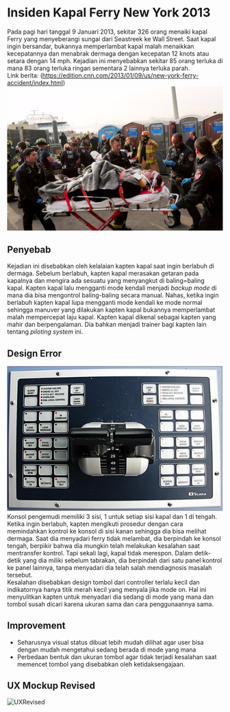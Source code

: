 # Insiden Kapal Ferry New York 2013
Pada pagi hari tanggal 9 Januari 2013, sekitar 326 orang menaiki kapal Ferry yang menyeberangi sungai dari Seastreek ke Wall Street. Saat kapal ingin bersandar, bukannya memperlambat kapal malah menaikkan kecepatannya dan menabrak dermaga dengan kecepatan 12 knots atau setara dengan 14 mph. Kejadian ini menyebabkan sekitar 85 orang terluka di mana 83 orang terluka ringan sementara 2 lainnya terluka parah. \
Link berita: (https://edition.cnn.com/2013/01/09/us/new-york-ferry-accident/index.html)
![Korban](Korban.jpg)

## Penyebab
Kejadian ini disebabkan oleh kelalaian kapten kapal saat ingin berlabuh di dermaga. Sebelum berlabuh, kapten kapal merasakan getaran pada kapalnya dan mengira ada sesuatu yang menyangkut di baling=baling kapal. Kapten kapal lalu mengganti mode kendali menjadi *backup mode* di mana dia bisa mengontrol baling-baling secara manual. Nahas, ketika ingin berlabuh kapten kapal lupa mengganti mode kendali ke mode normal sehingga manuver yang dilakukan kapten kapal bukannya memperlambat malah mempercepat laju kapal. Kapten kapal dikenal sebagai kapten yang mahir dan berpengalaman. Dia bahkan menjadi trainer bagi kapten lain tentang *piloting system* ini.

## Design Error
![Controller](Boat_Controller_NTSB.png) \
Konsol pengemudi memiliki 3 sisi, 1 untuk setiap sisi kapal dan 1 di tengah. Ketika ingin berlabuh, kapten mengikuti prosedur dengan cara memindahkan kontrol ke konsol di sisi kanan sehingga dia bisa melihat dermaga. Saat dia menyadari
ferry tidak melambat, dia berpindah ke konsol tengah, berpikir bahwa dia mungkin telah melakukan kesalahan saat mentransfer kontrol. Tapi sekali lagi, kapal tidak merespon. Dalam detik-detik yang dia miliki sebelum tabrakan, dia berpindah dari satu panel kontrol ke panel lainnya, tanpa menyadari dia telah salah mendiagnosis masalah tersebut. \
Kesalahan disebabkan design tombol dari controller terlalu kecil dan indikatornya hanya titik merah kecil yang menyala jika mode on. Hal ini menyulitkan kapten untuk menyadari dia sedang di mode yang mana dan tombol susah dicari karena ukuran sama dan cara penggunaannya sama.

## Improvement
- Seharusnya visual status dibuat lebih mudah dilihat agar user bisa dengan mudah mengetahui sedang berada di mode yang mana
- Perbedaan bentuk dan ukuran tombol agar tidak terjadi kesalahan saat memencet tombol yang disebabkan oleh ketidaksengajaan.

## UX Mockup Revised
![UXRevised]()

